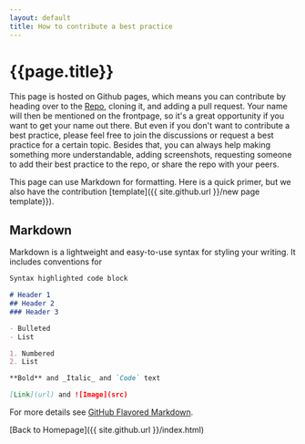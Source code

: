 ```yaml
---
layout: default
title: How to contribute a best practice
---
```

# {{page.title}}
This page is hosted on Github pages, which means you can contribute by heading over to the [Repo]({{site.github.repository_url}}), cloning it, and adding a pull request. Your name will then be mentioned on the frontpage, so it's a great opportunity if you want to get your name out there. But even if you don't want to contribute a best practice, please feel free to join the discussions or request a best practice for a certain topic. Besides that, you can always help making something more understandable, adding screenshots, requesting someone to add their best practice to the repo, or share the repo with your peers. 

This page can use Markdown for formatting. Here is a quick primer, but we also have the contribution [template]({{ site.github.url }}/new page template}}).

## Markdown

Markdown is a lightweight and easy-to-use syntax for styling your writing. It includes conventions for

```markdown
Syntax highlighted code block

# Header 1
## Header 2
### Header 3

- Bulleted
- List

1. Numbered
2. List

**Bold** and _Italic_ and `Code` text

[Link](url) and ![Image](src)
```

For more details see [GitHub Flavored Markdown](https://guides.github.com/features/mastering-markdown/).

[Back to Homepage]({{ site.github.url }}/index.html)